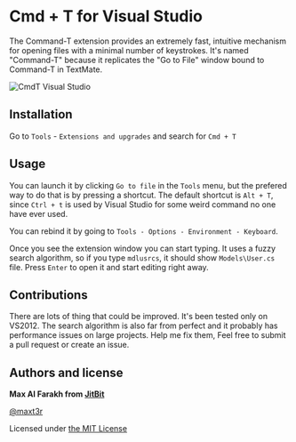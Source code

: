 Cmd + T for Visual Studio
=======

The Command-T extension provides an extremely fast, intuitive mechanism for
opening files with a minimal number of keystrokes. It's named
"Command-T" because it replicates the "Go to File" window bound to
Command-T in TextMate.

![CmdT Visual Studio](https://dl.dropboxusercontent.com/u/347209/cmdt.png)

## Installation
Go to `Tools` - `Extensions and upgrades` and search for `Cmd + T`

## Usage

You can launch it by clicking `Go to file` in the `Tools` menu, but the prefered way to do that is by pressing a shortcut. The default shortcut is `Alt + T`, since `Ctrl + t` is used by Visual Studio for some weird command no one have ever used.

You can rebind it by going to `Tools - Options - Environment - Keyboard`.

Once you see the extension window you can start typing. It uses a fuzzy search algorithm, so if you type `mdlusrcs`, it should show `Models\User.cs` file. Press `Enter` to open it and start editing right away.

## Contributions

There are lots of thing that could be improved. It's been tested only on VS2012. The search algorithm is also far from perfect and it probably has performance issues on large projects. Help me fix them, Feel free to submit a pull request or create an issue.

## Authors and license

**Max Al Farakh from [JitBit](http://www.jitbit.com/)**

[@maxt3r](https://twitter.com/maxt3r)

Licensed under [the MIT License](http://opensource.org/licenses/MIT)
